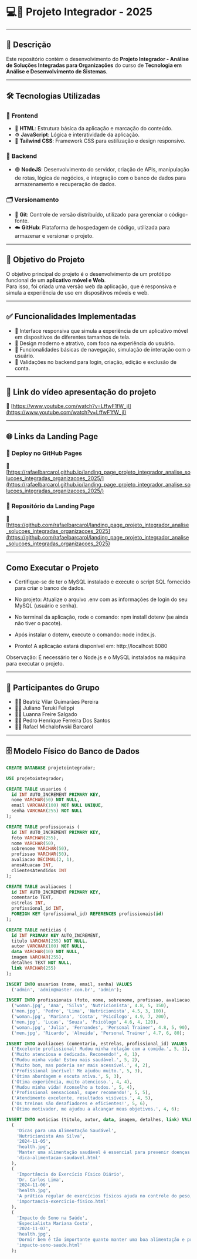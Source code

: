 # 💻📱 Projeto Integrador - 2025

----

## 📘 **Descrição** 

Este repositório contém o desenvolvimento do **Projeto Integrador - Análise de Soluções Integradas para Organizações** do curso de **Tecnologia em Análise e Desenvolvimento de Sistemas**.

----

## 🛠️ **Tecnologias Utilizadas**

### 🎨 **Frontend**

- 🧱 **HTML**: Estrutura básica da aplicação e marcação do conteúdo.  
- ⚙️ **JavaScript**: Lógica e interatividade da aplicação.  
- 🎨 **Tailwind CSS**: Framework CSS para estilização e design responsivo.

### 🔧 **Backend**

- 🟢 **NodeJS**: Desenvolvimento do servidor, criação de APIs, manipulação de rotas, lógica de negócios, e integração com o banco de dados para armazenamento e recuperação de dados.

### 🗂️ **Versionamento**

- 🌿 **Git**: Controle de versão distribuído, utilizado para gerenciar o código-fonte.  
- ☁️ **GitHub**: Plataforma de hospedagem de código, utilizada para armazenar e versionar o projeto.

---

## 🎯 **Objetivo do Projeto**

O objetivo principal do projeto é o desenvolvimento de um protótipo funcional de um **aplicativo móvel e Web**.  
Para isso, foi criada uma versão web da aplicação, que é responsiva e simula a experiência de uso em dispositivos móveis e web.

---

## ✅ **Funcionalidades Implementadas**

- 📱 Interface responsiva que simula a experiência de um aplicativo móvel em dispositivos de diferentes tamanhos de tela.  
- 🎨 Design moderno e atrativo, com foco na experiência do usuário.  
- 🧭 Funcionalidades básicas de navegação, simulação de interação com o usuário.  
- 🔐 Validações no backend para login, criação, edição e exclusão de conta.

---

## 🎥 **Link do vídeo apresentação do projeto**

🔗 [https://www.youtube.com/watch?v=LffwF1fW_jI](https://www.youtube.com/watch?v=LffwF1fW_jI)

---

## 🌐 **Links da Landing Page**

### 🚀 **Deploy no GitHub Pages**  
🔗 [https://rafaelbarcarol.github.io/landing_page_projeto_integrador_analise_solucoes_integradas_organizacoes_2025/](https://rafaelbarcarol.github.io/landing_page_projeto_integrador_analise_solucoes_integradas_organizacoes_2025/)

### 📂 **Repositório da Landing Page**  
🔗 [https://github.com/rafaelbarcarol/landing_page_projeto_integrador_analise_solucoes_integradas_organizacoes_2025](https://github.com/rafaelbarcarol/landing_page_projeto_integrador_analise_solucoes_integradas_organizacoes_2025)

---

## Como Executar o Projeto

- Certifique-se de ter o MySQL instalado e execute o script SQL fornecido para criar o banco de dados.

- No projeto: Atualize o arquivo .env com as informações de login do seu MySQL (usuário e senha).

- No terminal da aplicação, rode o comando: npm install dotenv (se ainda não tiver o pacote).

- Após instalar o dotenv, execute o comando: node index.js.

- Pronto! A aplicação estará disponível em: http://localhost:8080

Observação: É necessário ter o Node.js e o MySQL instalados na máquina para executar o projeto.

---

## 👥 **Participantes do Grupo**

- 👩‍💻 Beatriz Vilar Guimarães Pereira  
- 👨‍💻 Juliano Teruki Felippi  
- 👩‍💻 Luanna Freire Salgado 
- 👨‍💻 Pedro Henrique Ferreira Dos Santos 
- 👨‍💻 Rafael Michalofwski Barcarol

---

## 🗄️ **Modelo Físico do Banco de Dados**

```sql
CREATE DATABASE projetointegrador;

USE projetointegrador;

CREATE TABLE usuarios (
  id INT AUTO_INCREMENT PRIMARY KEY,
  nome VARCHAR(50) NOT NULL,
  email VARCHAR(100) NOT NULL UNIQUE,
  senha VARCHAR(255) NOT NULL
);

CREATE TABLE profissionais (
  id INT AUTO_INCREMENT PRIMARY KEY,
  foto VARCHAR(255),
  nome VARCHAR(50),
  sobrenome VARCHAR(50),
  profissao VARCHAR(50),
  avaliacao DECIMAL(2, 1),
  anosAtuacao INT,
  clientesAtendidos INT
);

CREATE TABLE avaliacoes (
  id INT AUTO_INCREMENT PRIMARY KEY,
  comentario TEXT,
  estrelas INT,
  profissional_id INT,
  FOREIGN KEY (profissional_id) REFERENCES profissionais(id)
);

CREATE TABLE noticias (
  id INT PRIMARY KEY AUTO_INCREMENT,
  titulo VARCHAR(255) NOT NULL,
  autor VARCHAR(100) NOT NULL,
  data VARCHAR(10) NOT NULL,
  imagem VARCHAR(255),
  detalhes TEXT NOT NULL,
  link VARCHAR(255)
);

INSERT INTO usuarios (nome, email, senha) VALUES
  ('admin', 'admin@master.com.br', 'admin');

INSERT INTO profissionais (foto, nome, sobrenome, profissao, avaliacao, anosAtuacao, clientesAtendidos) VALUES
  ('woman.jpg', 'Ana', 'Silva', 'Nutricionista', 4.8, 5, 150),
  ('men.jpg', 'Pedro', 'Lima', 'Nutricionista', 4.5, 3, 100),
  ('woman.jpg', 'Mariana', 'Costa', 'Psicólogo', 4.9, 7, 200),
  ('men.jpg', 'Lucas', 'Souza', 'Psicólogo', 4.6, 4, 120),
  ('woman.jpg', 'Julia', 'Fernandes', 'Personal Trainer', 4.8, 5, 90),
  ('men.jpg', 'Ricardo', 'Almeida', 'Personal Trainer', 4.7, 6, 80);

INSERT INTO avaliacoes (comentario, estrelas, profissional_id) VALUES
  ('Excelente profissional! Mudou minha relação com a comida.', 5, 1),
  ('Muito atenciosa e dedicada. Recomendo!', 4, 1),
  ('Mudou minha vida! Estou mais saudável.', 5, 2),
  ('Muito bom, mas poderia ser mais acessível.', 4, 2),
  ('Profissional incrível! Me ajudou muito.', 5, 3),
  ('Ótima abordagem e escuta ativa.', 5, 3),
  ('Ótima experiência, muito atencioso.', 4, 4),
  ('Mudou minha vida! Aconselho a todos.', 5, 4),
  ('Profissional sensacional, super recomendo!', 5, 5),
  ('Atendimento excelente, resultados visíveis.', 4, 5),
  ('Os treinos são desafiadores e eficientes!', 5, 6),
  ('Ótimo motivador, me ajudou a alcançar meus objetivos.', 4, 6);

INSERT INTO noticias (titulo, autor, data, imagem, detalhes, link) VALUES
  (
    'Dicas para uma Alimentação Saudável',
    'Nutricionista Ana Silva',
    '2024-11-05',
    'health.jpg',
    'Manter uma alimentação saudável é essencial para prevenir doenças e melhorar a qualidade de vida.\nInicie suas refeições com vegetais, priorize alimentos integrais e reduza o consumo de açúcar e gorduras saturadas.\n\nEstudos mostram que pequenas mudanças, como incluir frutas frescas no café da manhã e optar por lanches naturais, podem fazer uma grande diferença.\n\nConclusão:\nAdotar uma dieta equilibrada é um passo importante para alcançar o bem-estar físico e mental.',
    'dica-alimentacao-saudavel.html'
  ),
  (
    'Importância do Exercício Físico Diário',
    'Dr. Carlos Lima',
    '2024-11-06',
    'health.jpg',
    'A prática regular de exercícios físicos ajuda no controle do peso, melhora a circulação e reduz o risco de doenças cardíacas.\nAtividades simples, como caminhar 30 minutos por dia, podem trazer benefícios significativos.\n\nAlém disso, exercícios também favorecem a saúde mental, ajudando a combater o estresse e a ansiedade.\n\nAnálise:\nEstabelecer uma rotina de atividades físicas é uma das melhores maneiras de cuidar do corpo e da mente.',
    'importancia-exercicio-fisico.html'
  ),
  (
    'Impacto do Sono na Saúde',
    'Especialista Mariana Costa',
    '2024-11-07',
    'health.jpg',
    'Dormir bem é tão importante quanto manter uma boa alimentação e praticar exercícios.\nA privação do sono está associada a riscos de obesidade, diabetes e doenças cardiovasculares.\n\nRecomenda-se de 7 a 9 horas de sono por noite para adultos, em um ambiente silencioso e confortável.\n\nImportância do Tema:\nA saúde do sono é uma área que requer maior atenção, especialmente em uma sociedade que valoriza o ritmo acelerado.\n\nPerspectivas Futuras:\nPesquisas estão sendo realizadas para entender melhor os impactos do sono de qualidade em diversas áreas da saúde.',
    'impacto-sono-saude.html'
  );

